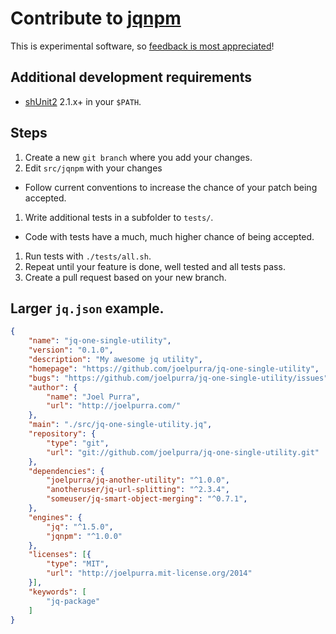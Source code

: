 # Contribute to [jqnpm](https://github.com/joelpurra/jqnpm)

This is experimental software, so [feedback is most appreciated](https://github.com/joelpurra/jqnpm/blob/master/CONTRIBUTE.md)!



## Additional development requirements

- [shUnit2](https://shunit2.googlecode.com/) 2.1.x+ in your `$PATH`.



## Steps

1. Create a new `git branch` where you add your changes.
1. Edit `src/jqnpm` with your changes
  - Follow current conventions to increase the chance of your patch being accepted.
1. Write additional tests in a subfolder to `tests/`.
  - Code with tests have a much, much higher chance of being accepted.
1. Run tests with `./tests/all.sh`.
1. Repeat until your feature is done, well tested and all tests pass.
1. Create a pull request based on your new branch.



## Larger `jq.json` example.

```json
{
    "name": "jq-one-single-utility",
    "version": "0.1.0",
    "description": "My awesome jq utility",
    "homepage": "https://github.com/joelpurra/jq-one-single-utility",
    "bugs": "https://github.com/joelpurra/jq-one-single-utility/issues",
    "author": {
        "name": "Joel Purra",
        "url": "http://joelpurra.com/"
    },
    "main": "./src/jq-one-single-utility.jq",
    "repository": {
        "type": "git",
        "url": "git://github.com/joelpurra/jq-one-single-utility.git"
    },
    "dependencies": {
        "joelpurra/jq-another-utility": "^1.0.0",
        "anotheruser/jq-url-splitting": "^2.3.4",
        "someuser/jq-smart-object-merging": "^0.7.1",
    },
    "engines": {
        "jq": "^1.5.0",
        "jqnpm": "^1.0.0"
    },
    "licenses": [{
        "type": "MIT",
        "url": "http://joelpurra.mit-license.org/2014"
    }],
    "keywords": [
        "jq-package"
    ]
}
```